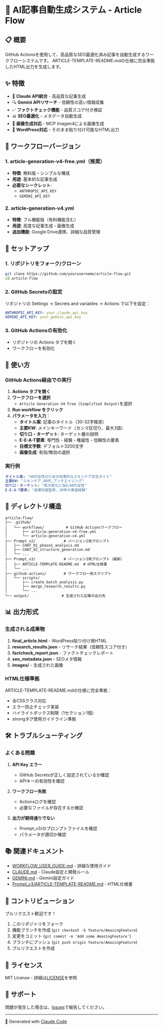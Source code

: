 # 🚀 AI記事自動生成システム - Article Flow

## 📋 概要

GitHub Actionsを使用して、高品質なSEO最適化済み記事を自動生成するワークフローシステムです。
ARTICLE-TEMPLATE-README.mdの仕様に完全準拠したHTML出力を生成します。

## ✨ 特徴

- 🤖 **Claude API統合** - 高品質な記事生成
- 🔍 **Gemini APIリサーチ** - 信頼性の高い情報収集
- ✅ **ファクトチェック機能** - 品質スコア付き検証
- 📊 **SEO最適化** - メタデータ自動生成
- 🎨 **画像生成対応** - MCP Imagen4による画像生成
- 📱 **WordPress対応** - そのまま貼り付け可能なHTML出力

## 🎯 ワークフローバージョン

### 1. article-generation-v4-free.yml（推奨）
- **特徴**: 無料版・シンプルな構成
- **用途**: 基本的な記事生成
- **必要なシークレット**: 
  - `ANTHROPIC_API_KEY`
  - `GEMINI_API_KEY`

### 2. article-generation-v4.yml
- **特徴**: フル機能版（有料機能含む）
- **用途**: 高度な記事生成・画像生成
- **追加機能**: Google Drive連携、詳細な品質管理

## 🔧 セットアップ

### 1. リポジトリをフォーク/クローン
```bash
git clone https://github.com/yourusername/article-flow.git
cd article-flow
```

### 2. GitHub Secretsの設定
リポジトリの Settings → Secrets and variables → Actions で以下を設定：

```yaml
ANTHROPIC_API_KEY: your_claude_api_key
GEMINI_API_KEY: your_gemini_api_key
```

### 3. GitHub Actionsの有効化
- リポジトリの Actions タブを開く
- ワークフローを有効化

## 📝 使い方

### GitHub Actions経由での実行

1. **Actions タブを開く**
2. **ワークフローを選択**
   - `Article Generation V4 Free (Simplified Output)`を選択
3. **Run workflow をクリック**
4. **パラメータを入力**：
   - **タイトル案**: 記事のタイトル（30-32字推奨）
   - **主要KW**: メインキーワード（カンマ区切り、最大3語）
   - **切り口・ターゲット**: ターゲット層の説明
   - **E-E-A-T要素**: 専門性・経験・権威性・信頼性の要素
   - **目標文字数**: デフォルト3200文字
   - **画像生成**: 有効/無効の選択

### 実行例
```yaml
タイトル案: "40代女性のための効果的なスキンケア完全ガイド"
主要KW: "スキンケア,40代,アンチエイジング"
切り口・ターゲット: "肌の変化に悩む40代女性"
E-E-A-T要素: "皮膚科医監修、20年の美容経験"
```

## 📁 ディレクトリ構造

```
article-flow/
├── .github/
│   └── workflows/          # GitHub Actionsワークフロー
│       ├── article-generation-v4-free.yml
│       └── article-generation-v4.yml
├── Prompt_v2/             # バージョン2用プロンプト
│   ├── CHAT_01_phase1_analysis.md
│   ├── CHAT_02_structure_generation.md
│   └── ...
├── Prompt_v3/             # バージョン3用プロンプト（最新）
│   ├── ARTICLE-TEMPLATE-README.md  # HTML仕様書
│   └── ...
├── github-actions/        # ワークフロー用スクリプト
│   └── scripts/
│       ├── create_batch_analysis.py
│       ├── merge_research_results.py
│       └── ...
└── output/               # 生成された記事の出力先

```

## 📊 出力形式

### 生成される成果物

1. **final_article.html** - WordPress貼り付け用HTML
2. **research_results.json** - リサーチ結果（信頼性スコア付き）
3. **factcheck_report.json** - ファクトチェックレポート
4. **seo_metadata.json** - SEOメタ情報
5. **images/** - 生成された画像

### HTML仕様準拠

ARTICLE-TEMPLATE-README.mdの仕様に完全準拠：
- 全CSSクラス対応
- エラー防止チェック実装
- ハイライトボックス制限（1セクション1個）
- strongタグ使用ガイドライン準拠

## 🛠️ トラブルシューティング

### よくある問題

1. **API Key エラー**
   - GitHub Secretsが正しく設定されているか確認
   - APIキーの有効性を確認

2. **ワークフロー失敗**
   - Actionsログを確認
   - 必要なファイルが存在するか確認

3. **出力が期待通りでない**
   - Prompt_v3/のプロンプトファイルを確認
   - パラメータが適切か確認

## 📚 関連ドキュメント

- [WORKFLOW_USER_GUIDE.md](./WORKFLOW_USER_GUIDE.md) - 詳細な使用ガイド
- [CLAUDE.md](./CLAUDE.md) - Claude設定と開発ルール
- [GEMINI.md](./GEMINI.md) - Gemini設定ガイド
- [Prompt_v3/ARTICLE-TEMPLATE-README.md](./Prompt_v3/ARTICLE-TEMPLATE-README.md) - HTML仕様書

## 🤝 コントリビューション

プルリクエスト歓迎です！
1. このリポジトリをフォーク
2. 機能ブランチを作成 (`git checkout -b feature/AmazingFeature`)
3. 変更をコミット (`git commit -m 'Add some AmazingFeature'`)
4. ブランチにプッシュ (`git push origin feature/AmazingFeature`)
5. プルリクエストを作成

## 📝 ライセンス

MIT License - 詳細は[LICENSE](./LICENSE)を参照

## 💬 サポート

問題が発生した場合は、[Issues](https://github.com/yourusername/article-flow/issues)で報告してください。

---

🤖 Generated with [Claude Code](https://claude.ai/code)